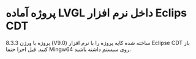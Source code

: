# پروژه آماده LVGL داخل نرم افزار Eclips CDT
پروژه با ورژن 8.3.3 (V9.0) ساخته شده کایه پروژه را با نرم افزار Eclipse CDT باز کنید.
قبل اجرا حتما Mingw64 روی سیستم داشته باشید.
 
